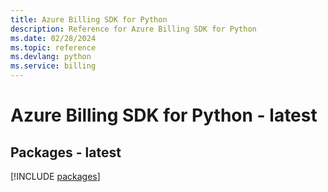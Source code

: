 ```yaml
---
title: Azure Billing SDK for Python
description: Reference for Azure Billing SDK for Python
ms.date: 02/28/2024
ms.topic: reference
ms.devlang: python
ms.service: billing
---
```

# Azure Billing SDK for Python - latest
## Packages - latest
[!INCLUDE [packages](billing-index.md)]